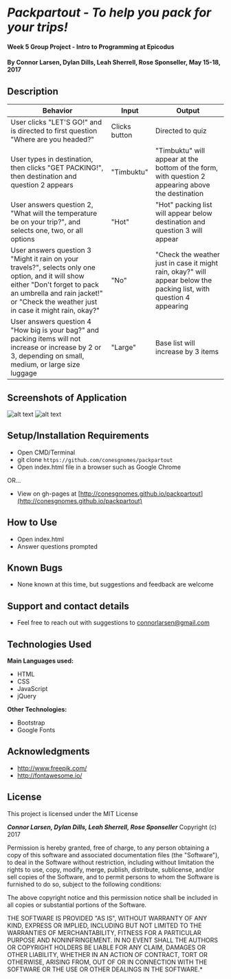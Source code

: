 # _Packpartout - To help you pack for your trips!_

#### Week 5 Group Project - Intro to Programming at Epicodus

#### By **Connor Larsen, Dylan Dills, Leah Sherrell, Rose Sponseller, May 15-18, 2017**

## Description

 | Behavior                                                  |  Input | Output    |
 | --------------------------------------------------------- | ------ | --------- |
 | User clicks "LET'S GO!" and is directed to first question "Where are you headed?"    | Clicks button | Directed to quiz |
 | User types in destination, then clicks "GET PACKING!", then destination and question 2 appears| "Timbuktu" | "Timbuktu" will appear at the bottom of the form, with question 2 appearing above the destination |
 | User answers question 2, "What will the temperature be on your trip?", and selects one, two, or all options | "Hot"  | "Hot" packing list will appear below destination and question 3 will appear |
 | User answers question 3 "Might it rain on your travels?", selects only one option, and it will show either "Don't forget to pack an umbrella and rain jacket!" or "Check the weather just in case it might rain, okay?" | "No" | "Check the weather just in case it might rain, okay?" will appear below the packing list, with question 4 appearing  |
  | User answers question 4 "How big is your bag?" and packing items will not increase or increase by 2 or 3, depending on small, medium, or large size luggage | "Large" | Base list will increase by 3 items |

## Screenshots of Application

![alt text](../img/landing-page)
![alt text](../img/quiz-page)

## Setup/Installation Requirements

* Open CMD/Terminal
* git clone `https://github.com/conesgnomes/packpartout`
* Open index.html file in a browser such as Google Chrome

OR...

* View on gh-pages at [http://conesgnomes.github.io/packpartout](http://conesgnomes.github.io/packpartout)

## How to Use

* Open index.html
* Answer questions prompted

## Known Bugs

* None known at this time, but suggestions and feedback are welcome

## Support and contact details

* Feel free to reach out with suggestions to connorlarsen@gmail.com

## Technologies Used

**Main Languages used:**

* HTML
* CSS
* JavaScript
* jQuery

**Other Technologies:**

* Bootstrap
* Google Fonts

## Acknowledgments

* http://www.freepik.com/
* http://fontawesome.io/

## License

This project is licensed under the MIT License

**_Connor Larsen, Dylan Dills, Leah Sherrell, Rose Sponseller_** Copyright (c) 2017

Permission is hereby granted, free of charge, to any person obtaining a copy of this software and associated documentation files (the "Software"), to deal in the Software without restriction, including without limitation the rights to use, copy, modify, merge, publish, distribute, sublicense, and/or sell copies of the Software, and to permit persons to whom the Software is furnished to do so, subject to the following conditions:

The above copyright notice and this permission notice shall be included in all copies or substantial portions of the Software.

THE SOFTWARE IS PROVIDED "AS IS", WITHOUT WARRANTY OF ANY KIND, EXPRESS OR IMPLIED, INCLUDING BUT NOT LIMITED TO THE WARRANTIES OF MERCHANTABILITY, FITNESS FOR A PARTICULAR PURPOSE AND NONINFRINGEMENT. IN NO EVENT SHALL THE AUTHORS OR COPYRIGHT HOLDERS BE LIABLE FOR ANY CLAIM, DAMAGES OR OTHER LIABILITY, WHETHER IN AN ACTION OF CONTRACT, TORT OR OTHERWISE, ARISING FROM, OUT OF OR IN CONNECTION WITH THE SOFTWARE OR THE USE OR OTHER DEALINGS IN THE SOFTWARE.*
